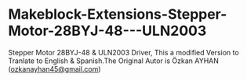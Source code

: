 # Makeblock-Extensions-Stepper-Motor-28BYJ-48---ULN2003
Stepper Motor 28BYJ-48 &amp; ULN2003 Driver, This a modified Version to Tranlate to English &amp; Spanish.The Original Autor is Özkan AYHAN (ozkanayhan45@gmail.com)
